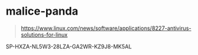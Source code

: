 # malice-panda

> https://www.linux.com/news/software/applications/8227-antivirus-solutions-for-linux  

SP-HXZA-NL5W3-28LZA-GA2WR-KZ9J8-MK5AL
